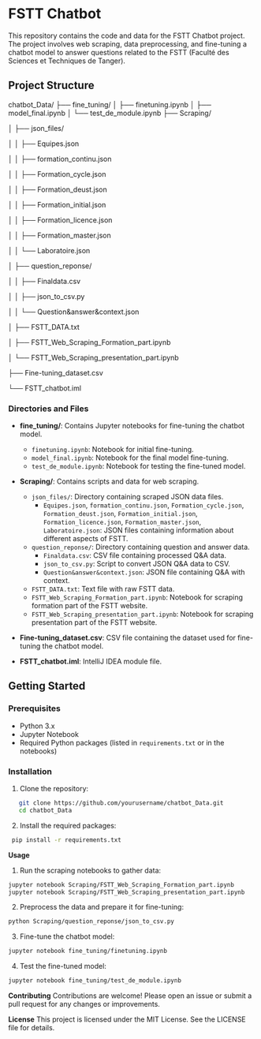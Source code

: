 # FSTT Chatbot

This repository contains the code and data for the FSTT Chatbot project. The project involves web scraping, data preprocessing, and fine-tuning a chatbot model to answer questions related to the FSTT (Faculté des Sciences et Techniques de Tanger).

## Project Structure

chatbot_Data/
├── fine_tuning/
│ ├── finetuning.ipynb
│ ├── model_final.ipynb
│ └── test_de_module.ipynb
├── Scraping/

│ ├── json_files/

│ │ ├── Equipes.json

│ │ ├── formation_continu.json

│ │ ├── Formation_cycle.json

│ │ ├── Formation_deust.json

│ │ ├── Formation_initial.json

│ │ ├── Formation_licence.json

│ │ ├── Formation_master.json

│ │ └── Laboratoire.json

│ ├── question_reponse/

│ │ ├── Finaldata.csv

│ │ ├── json_to_csv.py

│ │ └── Question&answer&context.json

│ ├── FSTT_DATA.txt

│ ├── FSTT_Web_Scraping_Formation_part.ipynb

│ └── FSTT_Web_Scraping_presentation_part.ipynb

├── Fine-tuning_dataset.csv

└── FSTT_chatbot.iml

### Directories and Files

- **fine_tuning/**: Contains Jupyter notebooks for fine-tuning the chatbot model.
  - `finetuning.ipynb`: Notebook for initial fine-tuning.
  - `model_final.ipynb`: Notebook for the final model fine-tuning.
  - `test_de_module.ipynb`: Notebook for testing the fine-tuned model.

- **Scraping/**: Contains scripts and data for web scraping.
  - `json_files/`: Directory containing scraped JSON data files.
    - `Equipes.json`, `formation_continu.json`, `Formation_cycle.json`, `Formation_deust.json`, `Formation_initial.json`, `Formation_licence.json`, `Formation_master.json`, `Laboratoire.json`: JSON files containing information about different aspects of FSTT.
  - `question_reponse/`: Directory containing question and answer data.
    - `Finaldata.csv`: CSV file containing processed Q&A data.
    - `json_to_csv.py`: Script to convert JSON Q&A data to CSV.
    - `Question&answer&context.json`: JSON file containing Q&A with context.
  - `FSTT_DATA.txt`: Text file with raw FSTT data.
  - `FSTT_Web_Scraping_Formation_part.ipynb`: Notebook for scraping formation part of the FSTT website.
  - `FSTT_Web_Scraping_presentation_part.ipynb`: Notebook for scraping presentation part of the FSTT website.

- **Fine-tuning_dataset.csv**: CSV file containing the dataset used for fine-tuning the chatbot model.

- **FSTT_chatbot.iml**: IntelliJ IDEA module file.

## Getting Started

### Prerequisites

- Python 3.x
- Jupyter Notebook
- Required Python packages (listed in `requirements.txt` or in the notebooks)

### Installation

1. Clone the repository:
```bash
   git clone https://github.com/yourusername/chatbot_Data.git
   cd chatbot_Data
 ```
2. Install the required packages:
```bash
 pip install -r requirements.txt
 ```
**Usage**
1. Run the scraping notebooks to gather data:
```bash
jupyter notebook Scraping/FSTT_Web_Scraping_Formation_part.ipynb
jupyter notebook Scraping/FSTT_Web_Scraping_presentation_part.ipynb
 ```
2. Preprocess the data and prepare it for fine-tuning:
```bash
python Scraping/question_reponse/json_to_csv.py
 ```
3. Fine-tune the chatbot model:
```bash
jupyter notebook fine_tuning/finetuning.ipynb
 ```

4. Test the fine-tuned model:
```bash
jupyter notebook fine_tuning/test_de_module.ipynb
 ```

**Contributing**
Contributions are welcome! Please open an issue or submit a pull request for any changes or improvements.

**License**
This project is licensed under the MIT License. See the LICENSE file for details.
